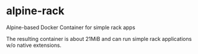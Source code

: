 # alpine-rack
Alpine-based Docker Container for simple rack apps

The resulting container is about 21MiB and can run simple rack applications w/o native extensions.
